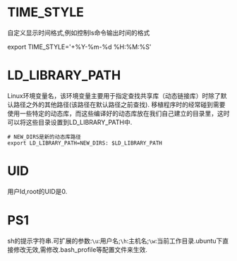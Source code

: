 # TIME_STYLE

自定义显示时间格式,例如控制ls命令输出时间的格式

export TIME_STYLE='+%Y-%m-%d %H:%M:%S'

# LD_LIBRARY_PATH

Linux环境变量名，该环境变量主要用于指定查找共享库（动态链接库）时除了默认路径之外的其他路径(该路径在默认路径之前查找).
移植程序时的经常碰到需要使用一些特定的动态库，而这些编译好的动态库放在我们自己建立的目录里，这时可以将这些目录设置到LD_LIBRARY_PATH中.

```
# NEW_DIRS是新的动态库路径
export LD_LIBRARY_PATH=NEW_DIRS: $LD_LIBRARY_PATH
```

# UID

用户Id,root的UID是0.

# PS1

sh的提示字符串.可扩展的参数:`\u`:用户名;`\h`:主机名;`\w`:当前工作目录.ubuntu下直接修改无效,需修改.bash_profile等配置文件来生效.
